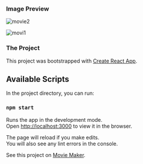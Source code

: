 
### Image Preview

![movie2](https://user-images.githubusercontent.com/42571500/98393170-d3557e00-2050-11eb-96de-5686be1a1162.png)

![movi1](https://user-images.githubusercontent.com/42571500/98393153-ce90ca00-2050-11eb-86b6-c5e0e91a1dc5.png)

### The Project

This project was bootstrapped with [Create React App](https://github.com/facebook/create-react-app).

## Available Scripts

In the project directory, you can run:

### `npm start`

Runs the app in the development mode.<br />
Open [http://localhost:3000](http://localhost:3000) to view it in the browser.

The page will reload if you make edits.<br />
You will also see any lint errors in the console.

See this project on [Movie Maker](http://moviemaker.surge.sh/).


